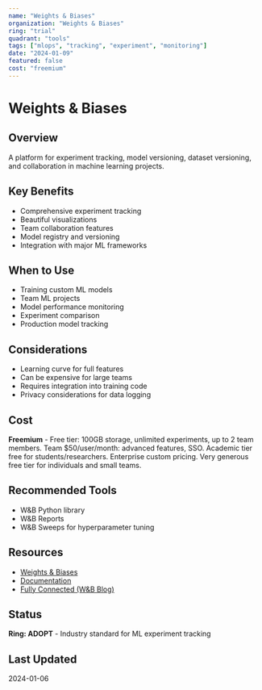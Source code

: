 ```yaml
---
name: "Weights & Biases"
organization: "Weights & Biases"
ring: "trial"
quadrant: "tools"
tags: ["mlops", "tracking", "experiment", "monitoring"]
date: "2024-01-09"
featured: false
cost: "freemium"
---
```


# Weights & Biases

## Overview
A platform for experiment tracking, model versioning, dataset versioning, and collaboration in machine learning projects.

## Key Benefits
- Comprehensive experiment tracking
- Beautiful visualizations
- Team collaboration features
- Model registry and versioning
- Integration with major ML frameworks

## When to Use
- Training custom ML models
- Team ML projects
- Model performance monitoring
- Experiment comparison
- Production model tracking

## Considerations
- Learning curve for full features
- Can be expensive for large teams
- Requires integration into training code
- Privacy considerations for data logging

## Cost
**Freemium** - Free tier: 100GB storage, unlimited experiments, up to 2 team members. Team $50/user/month: advanced features, SSO. Academic tier free for students/researchers. Enterprise custom pricing. Very generous free tier for individuals and small teams.

## Recommended Tools
- W&B Python library
- W&B Reports
- W&B Sweeps for hyperparameter tuning

## Resources
- [Weights & Biases](https://wandb.ai/)
- [Documentation](https://docs.wandb.ai/)
- [Fully Connected (W&B Blog)](https://wandb.ai/fully-connected)

## Status
**Ring: ADOPT** - Industry standard for ML experiment tracking

## Last Updated
2024-01-06
